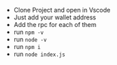 - Clone Project and open in Vscode
- Just add your wallet address
- Add the rpc for each of them
- run `npm -v`
- run `node -v`
- run `npm i `
- run `node index.js`
